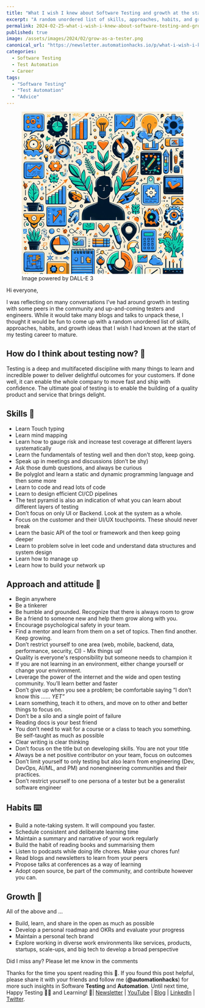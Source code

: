 ```yaml
---
title: "What I wish I knew about Software Testing and growth at the start of my career 🌱"
excerpt: "A random unordered list of skills, approaches, habits, and growth ideas that I wish I had known at the start of my testing career to mature and compound faster"
permalink: 2024-02-25-what-i-wish-i-knew-about-software-testing-and-growth
published: true
image: /assets/images/2024/02/grow-as-a-tester.png
canonical_url: "https://newsletter.automationhacks.io/p/what-i-wish-i-knew-about-software-testing"
categories:
  - Software Testing
  - Test Automation
  - Career
tags:
  - "Software Testing"
  - "Test Automation"
  - "Advice"
---
```


<figure class="image">
    <img src="assets/images/2024/02/grow-as-a-tester.png" alt="An image of a humanoid with multiple smaller icons indicating growth, idea, productivity">
    <figcaption>Image powered by DALL-E 3</figcaption>
</figure>

Hi everyone,

I was reflecting on many conversations I’ve had around growth in testing with some peers in the community and up-and-coming testers and engineers. While it would take many blogs and talks to unpack these, I thought it would be fun to come up with a random unordered list of skills, approaches, habits, and growth ideas that I wish I had known at the start of my testing career to mature.

## How do I think about testing now? 🤔

Testing is a deep and multifaceted discipline with many things to learn and incredible power to deliver delightful outcomes for your customers. If done well, it can enable the whole company to move fast and ship with confidence. The ultimate goal of testing is to enable the building of a quality product and service that brings delight.

## Skills 🤹

- Learn Touch typing
- Learn mind mapping
- Learn how to gauge risk and increase test coverage at different layers systematically
- Learn the fundamentals of testing well and then don’t stop, keep going.
- Speak up in meetings and discussions (don’t be shy)
- Ask those dumb questions, and always be curious
- Be polyglot and learn a static and dynamic programming language and then some more
- Learn to code and read lots of code
- Learn to design efficient CI/CD pipelines
- The test pyramid is also an indication of what you can learn about different layers of testing
- Don’t focus on only UI or Backend. Look at the system as a whole.
- Focus on the customer and their UI/UX touchpoints. These should never break
- Learn the basic API of the tool or framework and then keep going deeper
- Learn to problem solve in leet code and understand data structures and system design
- Learn how to manage up
- Learn how to build your network up

## Approach and attitude 🙂

- Begin anywhere
- Be a tinkerer
- Be humble and grounded. Recognize that there is always room to grow
- Be a friend to someone new and help them grow along with you.
- Encourage psychological safety in your team.
- Find a mentor and learn from them on a set of topics. Then find another. Keep growing.
- Don’t restrict yourself to one area (web, mobile, backend, data, performance, security, CI) - Mix things up!
- Quality is everyone's responsibility but someone needs to champion it
- If you are not learning in an environment, either change yourself or change your environment.
- Leverage the power of the internet and the wide and open testing community. You’ll learn better and faster
- Don’t give up when you see a problem; be comfortable saying “I don’t know this …… _YET”_
- Learn something, teach it to others, and move on to other and better things to focus on.
- Don’t be a silo and a single point of failure
- Reading docs is your best friend
- You don’t need to wait for a course or a class to teach you something. Be self-taught as much as possible
- Clear writing is clear thinking
- Don’t focus on the title but on developing skills. You are not your title
- Always be a net positive contributor on your team, focus on outcomes
- Don’t limit yourself to only testing but also learn from engineering (Dev, DevOps, AI/ML, and PM) and nonengineering communities and their practices.
- Don’t restrict yourself to one persona of a tester but be a generalist software engineer

## Habits ⌨️

- Build a note-taking system. It will compound you faster.
- Schedule consistent and deliberate learning time
- Maintain a summary and narrative of your work regularly
- Build the habit of reading books and summarising them
- Listen to podcasts while doing life chores. Make your chores fun!
- Read blogs and newsletters to learn from your peers
- Propose talks at conferences as a way of learning
- Adopt open source, be part of the community, and contribute however you can.

## Growth 🌱

All of the above and …

- Build, learn, and share in the open as much as possible
- Develop a personal roadmap and OKRs and evaluate your progress
- Maintain a personal tech brand
- Explore working in diverse work environments like services, products, startups, scale-ups, and big tech to develop a broad perspective

Did I miss any? Please let me know in the comments

Thanks for the time you spent reading this 🙌. If you found this post helpful, please share it with your friends and follow me (**@automationhacks**) for more such insights in Software **Testing** and **Automation**. Until next time, Happy Testing 🕵🏻 and Learning! 🌱| [Newsletter](https://newsletter.automationhacks.io/) | [YouTube](https://www.youtube.com/@automationhacks) | [Blog](https://automationhacks.io/) | [LinkedIn](https://www.linkedin.com/in/automationhacks/) | [Twitter](https://twitter.com/automationhacks).
